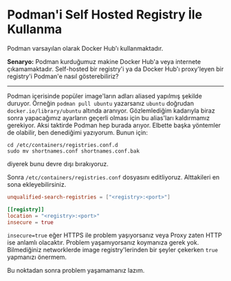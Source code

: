 # Podman'i Self Hosted Registry İle Kullanma

Podman varsayılan olarak Docker Hub'ı kullanmaktadır.

**Senaryo:** Podman kurduğumuz makine Docker Hub'a veya internete
çıkamamaktadır. Self-hosted bir registry'i ya da Docker Hub'ı proxy'leyen bir
registry'i Podman'e nasıl gösterebiliriz?

---

Podman içerisinde popüler image'ların adları aliased yapılmış şekilde duruyor.
Örneğin `podman pull ubuntu` yazarsanız `ubuntu` doğrudan
`docker.io/library/ubuntu` altında aranıyor. Gözlemlediğim kadarıyla biraz sonra
yapacağımız ayarların geçerli olması için bu alias'ları kaldırmamız gerekiyor.
Aksi taktirde Podman hep burada arıyor.  Elbette başka yöntemler de olabilir,
ben denediğimi yazıyorum. Bunun için:

```shell
cd /etc/containers/registries.conf.d
sudo mv shortnames.conf shortnames.conf.bak
```

diyerek bunu devre dışı bırakıyoruz.

Sonra `/etc/containers/registries.conf` dosyasını editliyoruz. Alttakileri
en sona ekleyebilirsiniz.

```toml
unqualified-search-registries = ["<registry>:<port>"]

[[registry]]
location = "<registry>:<port>"
insecure = true
```

`insecure=true` eğer HTTPS ile problem yaşıyorsanız veya Proxy zaten HTTP ise
anlamlı olacaktır. Problem yaşamıyorsanız koymanıza gerek yok. Bilmediğiniz
networklerde image registry'lerinden bir şeyler çekerken `true` yapmanızı
önermem.

Bu noktadan sonra problem yaşamamanız lazım.

